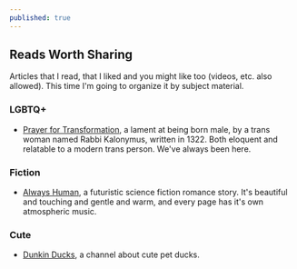 ```yaml
---
published: true
---
```

## Reads Worth Sharing

Articles that I read, that I liked and you might like too (videos, etc. also allowed). This time I'm going to organize it by subject material.

### LGBTQ+

* [Prayer for Transformation](https://opensiddur.org/prayers/civic-calendar/international/transgender-day-of-visibility/prayer-of-kalonymus-from-sefer-even-bohan-1322/), a lament at being born male, by a trans woman named Rabbi Kalonymus, written in 1322. Both eloquent and relatable to a modern trans person. We've always been here.

### Fiction

* [Always Human](https://m.webtoons.com/en/romance/always-human/list?title_no=557&page=1&webtoon-platform-redirect=true), a futuristic science fiction romance story. It's beautiful and touching and gentle and warm, and every page has it's own atmospheric music.

### Cute

* [Dunkin Ducks](https://youtube.com/shorts/8efXQfoUyRU), a channel about cute pet ducks.